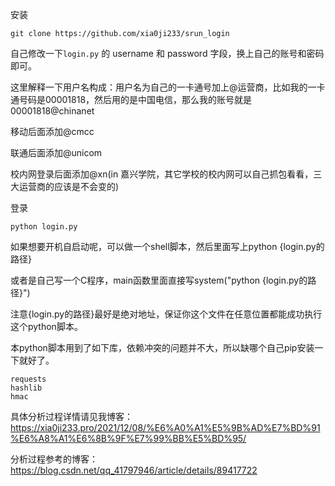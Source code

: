 安装

```
git clone https://github.com/xia0ji233/srun_login
```

自己修改一下`login.py`  的 username 和 password 字段，换上自己的账号和密码即可。

这里解释一下用户名构成：用户名为自己的一卡通号加上@运营商，比如我的一卡通号码是00001818，然后用的是中国电信，那么我的账号就是00001818@chinanet

移动后面添加@cmcc

联通后面添加@unicom

校内网登录后面添加@xn(in 嘉兴学院，其它学校的校内网可以自己抓包看看，三大运营商的应该是不会变的)

登录

```
python login.py
```

如果想要开机自启动呢，可以做一个shell脚本，然后里面写上python {login.py的路径}

或者是自己写一个C程序，main函数里面直接写system("python {login.py的路径}")

注意{login.py的路径}最好是绝对地址，保证你这个文件在任意位置都能成功执行这个python脚本。

本python脚本用到了如下库，依赖冲突的问题并不大，所以缺哪个自己pip安装一下就好了。

```
requests
hashlib
hmac
```

具体分析过程详情请见我博客：https://xia0ji233.pro/2021/12/08/%E6%A0%A1%E5%9B%AD%E7%BD%91%E6%A8%A1%E6%8B%9F%E7%99%BB%E5%BD%95/

分析过程参考的博客：https://blog.csdn.net/qq_41797946/article/details/89417722
